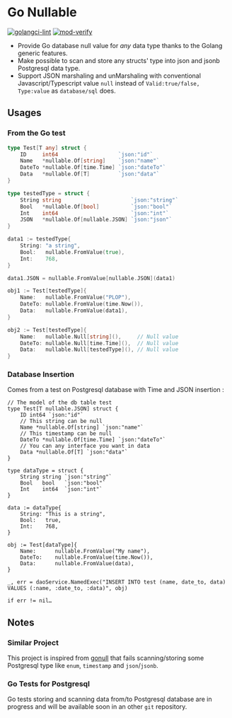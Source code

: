 # Go Nullable

[![golangci-lint](https://github.com/ovya/nullable/actions/workflows/golangci-lint.yml/badge.svg)](https://github.com/ovya/nullable/actions/workflows/golangci-lint.yml)
[![mod-verify](https://github.com/OVYA/nullable/actions/workflows/mod-verify.yml/badge.svg)](https://github.com/OVYA/nullable/actions/workflows/mod-verify.yml)

* Provide Go database null value for *any* data type thanks to the Golang generic features.
* Make possible to scan and store any structs' type into json and jsonb Postgresql data type.
* Support JSON marshaling and unMarshaling with conventional
  Javascript/Typescript value `null` instead of `Valid:true/false, Type:value`
  as `database/sql` does.

## Usages

### From the Go test

```go
type Test[T any] struct {
	ID     int64                   `json:"id"`
	Name   *nullable.Of[string]    `json:"name"`
	DateTo *nullable.Of[time.Time] `json:"dateTo"`
	Data   *nullable.Of[T]         `json:"data"`
}

type testedType = struct {
	String string                      `json:"string"`
	Bool   *nullable.Of[bool]          `json:"bool"`
	Int    int64                       `json:"int"`
	JSON   *nullable.Of[nullable.JSON] `json:"json"`
}

data1 := testedType{
	String: "a string",
	Bool:   nullable.FromValue(true),
	Int:    768,
}

data1.JSON = nullable.FromValue[nullable.JSON](data1)

obj1 := Test[testedType]{
	Name:   nullable.FromValue("PLOP"),
	DateTo: nullable.FromValue(time.Now()),
	Data:   nullable.FromValue(data1),
}

obj2 := Test[testedType]{
	Name:   nullable.Null[string](),     // Null value
	DateTo: nullable.Null[time.Time](),  // Null value
	Data:   nullable.Null[testedType](), // Null value
}
```

### Database Insertion

Comes from a test on Postgresql database with Time and JSON insertion :

```
// The model of the db table test
type Test[T nullable.JSON] struct {
	ID int64 `json:"id"`
	// This string can be null
	Name *nullable.Of[string] `json:"name"`
	// This timestamp can be null
	DateTo *nullable.Of[time.Time] `json:"dateTo"`
	// You can any interface you want in data
	Data *nullable.Of[T] `json:"data"`
}

type dataType = struct {
	String string `json:"string"`
	Bool   bool   `json:"bool"`
	Int    int64  `json:"int"`
}

data := dataType{
	String: "This is a string",
	Bool:   true,
	Int:    768,
}

obj := Test[dataType]{
	Name:      nullable.FromValue("My name"),
	DateTo:    nullable.FromValue(time.Now()),
	Data:      nullable.FromValue(data),
}

_, err = daoService.NamedExec("INSERT INTO test (name, date_to, data) VALUES (:name, :date_to, :data)", obj)

if err != nil…
```


## Notes

### Similar Project

This project is inspired from
[gonull](https://github.com/lomsa-dev/gonull) that fails
scanning/storing some Postgresql type like `enum`, `timestamp` and `json`/`jsonb`.

### Go Tests for Postgresql

Go tests storing and scanning data from/to Postgresql database are in
progress and will be available soon in an other `git` repository.
